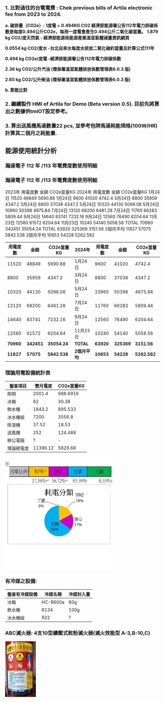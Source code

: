 ### 1.	比對過往的台電電費 : Chek previous bills of Artila electronic fee from 2023 to 2024.

   **a.	碳排量（CO2e）: 1度電 = 0.494KG CO2 經濟部能源署公告112年電力排碳係數是每度0.494公斤CO2e，每用一度電會產生0.494公斤二氧化碳當量。**
**1.879 kg CO2/度天然氣 - 經濟部能源局能源產業溫室氣體減量資訊網頁**

**0.0554 kg CO2/度水 -台北自來水每度水排放二氧化碳約當量及計算公式111年**

**0.494 kg CO2e/度電 -經濟部能源署公告112年電力排碳係數**

**2.36 kg CO2/公升汽油 (環保署溫室氣體排放係數管理表6.0.3 版)**

**2.65 kg CO2/公升柴油 (環保署溫室氣體排放係數管理表6.0.3 版)**

   **b.	節能比對**

### 2.	繼續製作 HMI of Artila for Demo (Beta version 0.5).  目前先將算出之數據供tmIOT設定參考。

### 3.	算出送風機馬達數量22 pcs, 並參考他牌馬達耗能規格(100W/HR)計算其二個月之耗能量.


## 能源使用統計分析
### 瀚達電子 112 年 /113 年電費度數使用明細

### 瀚達電子 112 年 /113 年電費度數使用明細							
                     
2023年	用電度數	金額	CO2e當量KG	2024年	用電度數	金額	CO2e當量KG
1月24日	11520	48849	5690.88	1月24日	9600	41020	4742.4
3月24日	8800	35959	4347.2	3月24日	8800	37038	4347.2
5月24日	10320	44130	5098.08	5月24日	10960	50398	4975.84
7月24日	13120	68200	6481.28	7月24日	11760	66283	5809.44
9月24日	14640	83741	7232.16	9月24日	12560	76490	6204.64
11月23日	12560	61572	6204.64	11月23日	10240	54140	5058.56
TOTAL	70960	342451	35054.24	TOTAL	63920	325369	3151.56
2個月平均	11827	57075	5842.538	2個月平均	10653	54228	5262.582

| 用電度數 | 金額  | CO2e當量KG | 2024年  | 用電度數 | 金額  | CO2e當量KG |
|----------|-------|-----------|--------|----------|-------|-----------|
| 11520    | 48849 | 5690.88   | 1月24日 | 9600     | 41020 | 4742.4    |
| 8800     | 35959 | 4347.2    | 3月24日 | 8800     | 37038 | 4347.2    |
| 10320    | 44130 | 5098.08   | 5月24日 | 10960    | 50398 | 4975.84   |
| 13120    | 68200 | 6481.28   | 7月24日 | 11760    | 66283 | 5809.44   |
| 14640    | 83741 | 7232.16   | 9月24日 | 12560    | 76490 | 6204.64   |
| 12560    | 61572 | 6204.64   | 11月23日 | 10240    | 54140 | 5058.56  |
| **70960** | **342451** | **35054.24** | **TOTAL** | **63920** | **325369** | **3151.56** |
| **11827** | **57075** | **5842.538** | **2個月平均** | **10653** | **54228** | **5262.582** |

### 理論用電設備統計表

| 盤查項目 | 雙月電度 | CO2e當量KG |
|---------|----------|------------|
| 照明 | 2001.4 | 988.6916 |
| 冰箱 | 62 | 30.38 |
| 飲水機 | 1843.2 | 895.533 |
| 冰水機組 | 7200 | 3556.8 |
| 除溼機 | 37.52 | 18.53 |
| 送風機 | 252 | 124.488 |
| 辦公電腦 | ? | - |
| 理論總電度 | 11396.12 | 5629.68 |
<img src="./image 1/Artila耗電比例.jpg" alt="alt text" width="350">

### 有冷媒之設備:
| 盤查有冷媒設備 | 冷媒名稱 | 冷媒封入量 |
|---------|----------|------------|
| 冰箱 | HC-R600a | 60g |
| 飲水機 | R134 | 100g |
| 冰水機組 | R22 | ? |

### ABC滅火器: 4支10型續壓式乾粉滅火器(滅火效能型 A-3,B-10,C)
<img src="./image 1/滅火器.jpg" alt="alt text" width="100">
